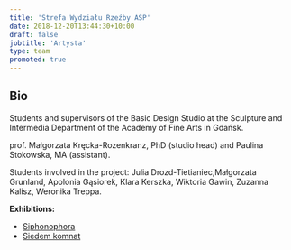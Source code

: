 ```yaml
---
title: 'Strefa Wydziału Rzeźby ASP'
date: 2018-12-20T13:44:30+10:00
draft: false
jobtitle: 'Artysta'
type: team
promoted: true
---
```


## Bio

Students and supervisors of the Basic Design Studio at the Sculpture and Intermedia Department of the Academy of Fine Arts in Gdańsk.

prof. Małgorzata Kręcka-Rozenkranz, PhD (studio head) and Paulina Stokowska, MA (assistant).

Students involved in the project: 
 Julia Drozd-Tietianiec,Małgorzata Grunland, Apolonia Gąsiorek, Klara Kerszka, Wiktoria Gawin, Zuzanna Kalisz, Weronika Treppa.

**Exhibitions:**

- [Siphonophora](/wystawy/siphonophora)
- [Siedem komnat](/wystawy/siedem-komnat)